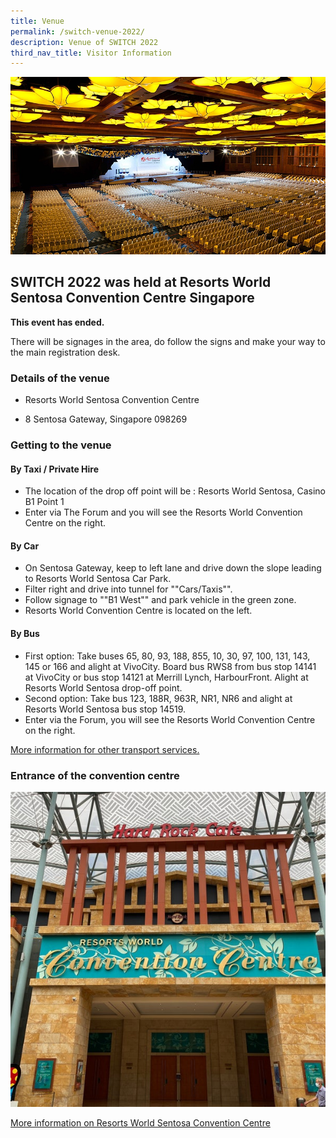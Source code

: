 ```yaml
---
title: Venue
permalink: /switch-venue-2022/
description: Venue of SWITCH 2022
third_nav_title: Visitor Information
---
```

![Resorts World Sentosa Convention Centre SWITCH 2022](/images/convention%20centre.jpg)

## **SWITCH 2022 was held at Resorts World Sentosa Convention Centre Singapore**

**This event has ended.**

There will be signages in the area, do follow the signs and make your way to the main registration desk.


### **Details of the venue** 
* Resorts World Sentosa Convention Centre

* 8 Sentosa Gateway, Singapore 098269

### **Getting to the venue**

####  **By Taxi / Private Hire**
* The location of the drop off point will be : Resorts World Sentosa, Casino B1 Point 1
*   Enter via The Forum and you will see the Resorts World Convention Centre on the right.


#### **By Car**
*   On Sentosa Gateway, keep to left lane and drive down the slope leading to Resorts World Sentosa Car Park.
*   Filter right and drive into tunnel for ""Cars/Taxis"".
*   Follow signage to ""B1 West"" and park vehicle in the green zone.
*   Resorts World Convention Centre is located on the left.

#### **By Bus**
*   First option: Take buses 65, 80, 93, 188, 855, 10, 30, 97, 100, 131, 143, 145 or 166 and alight at VivoCity. Board bus RWS8 from bus stop 14141 at VivoCity or bus stop 14121 at Merrill Lynch, HarbourFront. Alight at Resorts World Sentosa drop-off point.
*   Second option: Take bus 123, 188R, 963R, NR1, NR6 and alight at Resorts World Sentosa bus stop 14519.
*   Enter via the Forum, you will see the Resorts World Convention Centre on the right.

[More information for other transport services. ](https://www.rwsentosa.com/en/getting-here)


### **Entrance of the convention centre**
![Resorts World Sentosa Convention Centre](/images/convention.jpg)

[More information on Resorts World Sentosa Convention Centre ](https://www.rwsentosa.com/en)